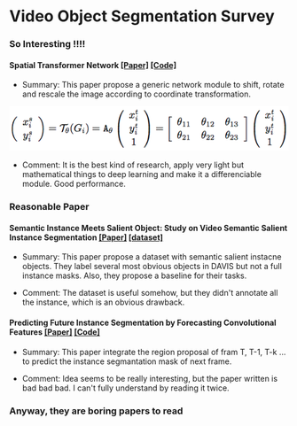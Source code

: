 # Video Object Segmentation Survey

### So Interesting !!!!
#### Spatial Transformer Network [\[Paper\]](https://papers.nips.cc/paper/5854-spatial-transformer-networks.pdf) [\[Code\]](https://pytorch.org/tutorials/intermediate/spatial_transformer_tutorial.html)

* Summary: This paper propose a generic network module to shift, rotate and rescale the image according to coordinate transformation.

![alt text](https://github.com/MaureenZOU/PhD_Year1_Study_Notes/blob/master/VOS_Survey/imgs/stn.png)

* Comment: It is the best kind of research, apply very light but mathematical things to deep learning and make it a differenciable module. Good performance. 

### Reasonable Paper
#### Semantic Instance Meets Salient Object: Study on Video Semantic Salient Instance Segmentation [\[Paper\]](https://arxiv.org/pdf/1807.01452.pdf) [\[dataset\]](https://sites.google.com/view/ltnghia/research/sesiv?authuser=0)

* Summary: This paper propose a dataset with semantic salient instacne objects. They label several most obvious objects in DAVIS but not a full instance masks. Also, they propose a baseline for their tasks. 

* Comment: The dataset is useful somehow, but they didn't annotate all the instance, which is an obvious drawback.

#### Predicting Future Instance Segmentation by Forecasting Convolutional Features [\[Paper\]](https://arxiv.org/pdf/1803.11496.pdf) [\[Code\]](https://github.com/facebookresearch/instpred)

* Summary: This paper integrate the region proposal of fram T, T-1, T-k ... to predict the instance segmantation mask of next frame.

* Comment: Idea seems to be really interesting, but the paper written is bad bad bad. I can't fully understand by reading it twice. 

### Anyway, they are boring papers to read

